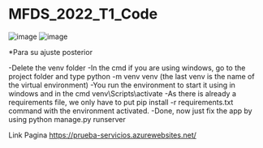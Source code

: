 # MFDS_2022_T1_Code

![image](https://user-images.githubusercontent.com/62306021/200957826-36efd52d-6cbd-4e29-8ace-d0b618708658.png)
![image](https://user-images.githubusercontent.com/62306021/200957895-dea7ebce-b1fc-47b1-a41f-068086f1c4a8.png)


*Para su ajuste posterior

-Delete the venv folder
-In the cmd if you are using windows, go to the project folder and type python -m venv venv (the last venv is the name of the virtual environment)
-You run the environment to start it using in windows and in the cmd venv\Scripts\activate
-As there is already a requirements file, we only have to put pip install -r requirements.txt command with the environment activated.
-Done, now just fix the app by using python manage.py runserver 

Link Pagina https://prueba-servicios.azurewebsites.net/

